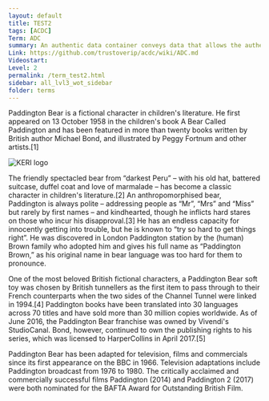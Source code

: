 ```yaml
---
layout: default
title: TEST2
tags: [ACDC]
Term: ADC
summary: An authentic data container conveys data that allows the authenticity of its content to be proved.
Link: https://github.com/trustoverip/acdc/wiki/ADC.md
Videostart:
Level: 2
permalink: /term_test2.html
sidebar: all_lvl3_wot_sidebar
folder: terms
---
```


<div data-level="1">

Paddington Bear is a fictional character in children's literature. He first appeared on 13 October 1958 in the children's book A Bear Called Paddington and has been featured in more than twenty books written by British author Michael Bond, and illustrated by Peggy Fortnum and other artists.[1]

</div>

<div data-level="2">

<div class="testje-images">
    <img src="https://github.com/WebOfTrust/keri/blob/main/images/Keri_logo_color_on_white.png?raw=true" alt="KERI logo" class="korkor" />
</div>

The friendly spectacled bear from “darkest Peru” – with his old hat, battered suitcase, duffel coat and love of marmalade – has become a classic character in children's literature.[2] An anthropomorphised bear, Paddington is always polite – addressing people as “Mr”, “Mrs” and “Miss” but rarely by first names – and kindhearted, though he inflicts hard stares on those who incur his disapproval.[3] He has an endless capacity for innocently getting into trouble, but he is known to “try so hard to get things right”. He was discovered in London Paddington station by the (human) Brown family who adopted him and gives his full name as “Paddington Brown,” as his original name in bear language was too hard for them to pronounce.

</div>

<!-- this default level 3 -->
One of the most beloved British fictional characters, a Paddington Bear soft toy was chosen by British tunnellers as the first item to pass through to their French counterparts when the two sides of the Channel Tunnel were linked in 1994.[4] Paddington books have been translated into 30 languages across 70 titles and have sold more than 30 million copies worldwide. As of June 2016, the Paddington Bear franchise was owned by Vivendi's StudioCanal. Bond, however, continued to own the publishing rights to his series, which was licensed to HarperCollins in April 2017.[5]



<div data-level="3">

Paddington Bear has been adapted for television, films and commercials since its first appearance on the BBC in 1966. Television adaptations include Paddington broadcast from 1976 to 1980. The critically acclaimed and commercially successful films Paddington (2014) and Paddington 2 (2017) were both nominated for the BAFTA Award for Outstanding British Film.

</div>
